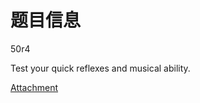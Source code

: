 # 题目信息

50r4

Test your quick reflexes and musical ability.

[Attachment](https://mega.nz/file/fUgj0B7L#4EV2WP-HKIkji0qNX8Ox3LU-_SMskC9UiZvZlb-Fvqw)